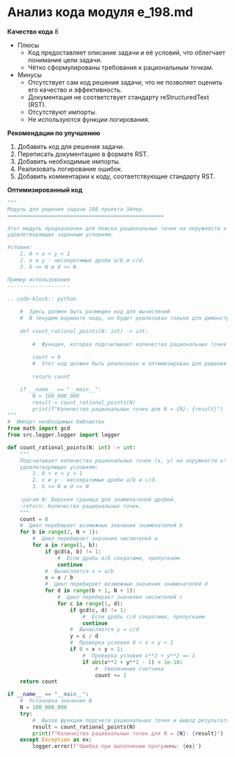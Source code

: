 # Анализ кода модуля e_198.md

**Качество кода**
8
-  Плюсы
    - Код предоставляет описание задачи и её условий, что облегчает понимание цели задачи.
    - Чётко сформулированы требования к рациональным точкам.
-  Минусы
    - Отсутствует сам код решения задачи, что не позволяет оценить его качество и эффективность.
    - Документация не соответствует стандарту reStructuredText (RST).
    - Отсутствуют импорты.
    - Не используются функции логирования.

**Рекомендации по улучшению**
1. Добавить код для решения задачи.
2. Переписать документацию в формате RST.
3. Добавить необходимые импорты.
4. Реализовать логирование ошибок.
5. Добавить комментарии к коду, соответствующие стандарту RST.

**Оптимизированный код**
```python
"""
Модуль для решения задачи 198 проекта Эйлер.
==================================================

Этот модуль предназначен для поиска рациональных точек на окружности x² + y² = 1,
удовлетворяющих заданным условиям.

Условия:
    1. 0 < x < y < 1
    2. x и y - несократимые дроби a/b и c/d.
    3. b <= N и d <= N

Пример использования
--------------------
    
.. code-block:: python

    #  Здесь должен быть размещен код для вычислений
    #  В текущем варианте кода, он будет реализован только для демонстрации структуры
    
    def count_rational_points(N: int) -> int:
        
        #  Функция, которая подсчитывает количество рациональных точек
        
        count = 0
        #  Этот код должен быть реализован и оптимизирован для решения задачи 
        
        return count

    if __name__ == "__main__":
        N = 100_000_000
        result = count_rational_points(N)
        print(f"Количество рациональных точек для N = {N}: {result}")
"""
#  Импорт необходимых библиотек
from math import gcd
from src.logger.logger import logger

def count_rational_points(N: int) -> int:
    """
    Подсчитывает количество рациональных точек (x, y) на окружности x² + y² = 1,
    удовлетворяющих условиям:
        1. 0 < x < y < 1
        2. x и y - несократимые дроби a/b и c/d.
        3. b <= N и d <= N
    
    :param N: Верхняя граница для знаменателей дробей.
    :return: Количество рациональных точек.
    """
    count = 0
    #  Цикл перебирает возможные значения знаменателей b
    for b in range(2, N + 1):
        #  Цикл перебирает значения числителей a
        for a in range(1, b):
            if gcd(a, b) != 1:
                #  Если дробь a/b сократима, пропускаем
                continue
            #  Вычисляется x = a/b
            x = a / b
            #  Цикл перебирает возможные значения знаменателей d
            for d in range(b + 1, N + 1):
                #  Цикл перебирает значения числителей c
                for c in range(1, d):
                    if gcd(c, d) != 1:
                        #  Если дробь c/d сократима, пропускаем
                        continue
                    #  Вычисляется y = c/d
                    y = c / d
                    #  Проверка условия 0 < x < y < 1
                    if 0 < x < y < 1:
                        #  Проверка условия x**2 + y**2 == 1
                        if abs(x**2 + y**2 - 1) < 1e-10:
                            #  Увеличение счетчика
                            count += 1
    return count

if __name__ == "__main__":
    #  Установка значения N
    N = 100_000_000
    try:
        #  Вызов функции подсчета рациональных точек и вывод результата
        result = count_rational_points(N)
        print(f"Количество рациональных точек для N = {N}: {result}")
    except Exception as ex:
        logger.error(f'Ошибка при выполнении программы: {ex}')
```